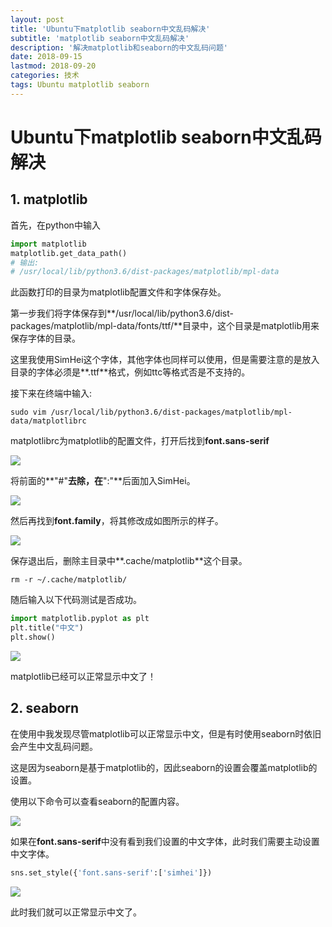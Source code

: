 ```yaml
---
layout: post
title: 'Ubuntu下matplotlib seaborn中文乱码解决'
subtitle: 'matplotlib seaborn中文乱码解决'
description: '解决matplotlib和seaborn的中文乱码问题'
date: 2018-09-15
lastmod: 2018-09-20
categories: 技术
tags: Ubuntu matplotlib seaborn
---
```

# Ubuntu下matplotlib seaborn中文乱码解决

## 1. matplotlib

首先，在python中输入

~~~python
import matplotlib
matplotlib.get_data_path()
# 输出:
# /usr/local/lib/python3.6/dist-packages/matplotlib/mpl-data
~~~

此函数打印的目录为matplotlib配置文件和字体保存处。



第一步我们将字体保存到**/usr/local/lib/python3.6/dist-packages/matplotlib/mpl-data/fonts/ttf/**目录中，这个目录是matplotlib用来保存字体的目录。

这里我使用SimHei这个字体，其他字体也同样可以使用，但是需要注意的是放入目录的字体必须是**.ttf**格式，例如ttc等格式否是不支持的。



接下来在终端中输入:

~~~shel
sudo vim /usr/local/lib/python3.6/dist-packages/matplotlib/mpl-data/matplotlibrc
~~~

matplotlibrc为matplotlib的配置文件，打开后找到**font.sans-serif**

![](http://jupiterd-top-image.oss-cn-hangzhou.aliyuncs.com/18-12-3/99204336.jpg)

将前面的**"#"**去除，在**":"**后面加入SimHei。

![](http://jupiterd-top-image.oss-cn-hangzhou.aliyuncs.com/18-12-3/88334617.jpg)



然后再找到**font.family**，将其修改成如图所示的样子。

![](http://jupiterd-top-image.oss-cn-hangzhou.aliyuncs.com/18-12-3/23579134.jpg)



保存退出后，删除主目录中**.cache/matplotlib**这个目录。

~~~shell
rm -r ~/.cache/matplotlib/
~~~

随后输入以下代码测试是否成功。

~~~python
import matplotlib.pyplot as plt
plt.title("中文")
plt.show()
~~~

![](http://jupiterd-top-image.oss-cn-hangzhou.aliyuncs.com/18-12-3/24402577.jpg)

matplotlib已经可以正常显示中文了！



## 2. seaborn

在使用中我发现尽管matplotlib可以正常显示中文，但是有时使用seaborn时依旧会产生中文乱码问题。

这是因为seaborn是基于matplotlib的，因此seaborn的设置会覆盖matplotlib的设置。

使用以下命令可以查看seaborn的配置内容。

![](http://jupiterd-top-image.oss-cn-hangzhou.aliyuncs.com/18-12-3/85123454.jpg)

如果在**font.sans-serif**中没有看到我们设置的中文字体，此时我们需要主动设置中文字体。

~~~python
sns.set_style({'font.sans-serif':['simhei']})
~~~

![](http://jupiterd-top-image.oss-cn-hangzhou.aliyuncs.com/18-12-3/25013492.jpg)



此时我们就可以正常显示中文了。
